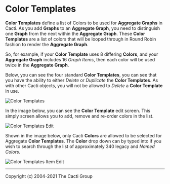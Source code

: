 # Color Templates

**Color Templates** define a list of Colors to be used for **Aggregate Graphs**
in Cacti.  As you add **Graphs** to an **Aggregate Graph**, you need to
distinguish one **Graph** from the next within the **Aggregate Graph**.  These
**Color Templates** are a list of colors that will be looped through in Round
Robin fashion to render the **Aggregate Graph**.

So, for example, if your **Color Template** uses 8 differing **Colors**, and
your **Aggregate Graph** includes 16 *Graph Items*, then each color will be used
twice in the **Aggregate Graph**.

Below, you can see the four standard **Color Templates**, you can see that you
have the ability to either *Delete* or *Duplicate* the **Color Templates**.  As
with other Cacti objects, you will not be allowed to *Delete* a **Color
Template** in use.

![Color Templates](images/color-templates.png)

In the image below, you can see the **Color Template** edit screen.  This simply
screen allows you to add, remove and re-order colors in the list.

![Color Templates Edit](images/color-templates-edit1.png)

Shown in the image below, only Cacti **Colors** are allowed to be selected for
Aggregate **Color Templates**.  The **Color** drop down can by typed into if you
wish to search through the list of approximately 340 legacy and *Named Colors*.

![Color Templates Item Edit](images/color-templates-edit2.png)

---
<copy>Copyright (c) 2004-2021 The Cacti Group</copy>
